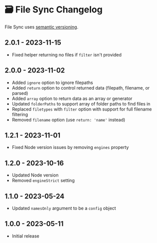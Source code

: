 # 🗃️ File Sync Changelog

File Sync uses [semantic versioning](https://semver.org/).

## 2.0.1 - 2023-11-15

* Fixed helper returning no files if `filter` isn't provided

## 2.0.0 - 2023-11-02

* Added `ignore` option to ignore filepaths
* Added `return` option to control returned data (filepath, filename, or parsed)
* Added `array` option to return data as an array or generator
* Updated `folderPaths` to support array of folder paths to find files in
* Replaced `filetypes` with `filter` option with support for full filename filtering
* Removed `filename` option (use `return: 'name'` instead)

## 1.2.1 - 2023-11-01

* Fixed Node version issues by removing `engines` property

## 1.2.0 - 2023-10-16

* Updated Node version
* Removed `engineStrict` setting

## 1.1.0 - 2023-05-24

* Updated `namesOnly` argument to be a `config` object

## 1.0.0 - 2023-05-11

* Initial release
